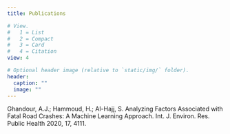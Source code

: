 ```yaml
---
title: Publications

# View.
#   1 = List
#   2 = Compact
#   3 = Card
#   4 = Citation
view: 4

# Optional header image (relative to `static/img/` folder).
header:
  caption: ""
  image: ""
---
```


Ghandour, A.J.; Hammoud, H.; Al-Hajj, S. Analyzing Factors Associated with Fatal Road Crashes: A Machine Learning Approach. Int. J. Environ. Res. Public Health 2020, 17, 4111.
